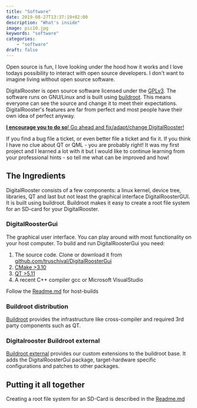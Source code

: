 ```yaml
---
title: "Software"
date: 2019-08-27T13:37:19+02:00
description: "What's inside"
image: pic10.jpg
keywords: "software"
categories:
    - "software"
draft: false
---
```


Open source is fun, I love looking under the hood how it works and I love todays
possibility to interact with open source developers. I don't want to imagine
living without open source software.

DigitalRooster is open source software licensed under the
[GPLv3](https://www.gnu.org/licenses/gpl-3.0.html). The software runs on
GNU/Linux and is built using [buildroot](https://buildroot.org/). This means
everyone can see the source and change it to meet their expectations.
DigitalRooster's features are far from perfect and most people have their own
idea of perfect anyway.

[__I encourage you to do so__! Go ahead and fix/adapt/change DigitalRooster!](/pages/contributing)

If you find a bug file a ticket, or even better file a ticket and fix it.  If
you think I have no clue about QT or QML - you are probably right! It was my
first project and I learned a lot with it but I would like to continue learning
from your professional hints - so tell me what can be improved and how!

## The Ingredients

DigitalRooster consists of a few components: a linux kernel, device tree,
libraries, QT and last but not least the graphical interface DigitalRoosterGUI.
It is built using buildroot. Buildroot makes it easy to create a root file
system for an SD-card for your DigitalRooster.

### DigitalRoosterGui

The graphical user interface. You can play around with most functionality on
your host computer. To build and run DigitalRoosterGui you need:

1. The source code. Clone or download it from [github.com/truschival/DigitalRoosterGui](github.com/truschival/DigitalRoosterGui)
2. [CMake >3.10](https://cmake.org/download/)
3. [QT >5.11](https://www.qt.io/download)
4. A recent C++ compiler gcc or Microsoft VisualStudio

Follow the [Readme.md](https://github.com/truschival/DigitalRoosterGui/blob/develop/README.md)
for host-builds


### Buildroot distribution

[Buildroot](https://buildroot.org/) provides the infrastructure like
cross-compiler and required 3rd party components such as QT. 

### Digitalrooster Buildroot external

[Buildroot external](https://github.com/truschival/buildroot_digitalrooster)
 provides our custom extensions to the buildroot base. It adds the
 DigitalRoosterGui package, target-hardware specific configurations and patches
 to other packages.
 
  
 ## Putting it all together
 
 Creating a root file system for an SD-Card is described in the
 [Readme.md](https://github.com/truschival/buildroot_digitalrooster/blob/master/Readme.md)
 
